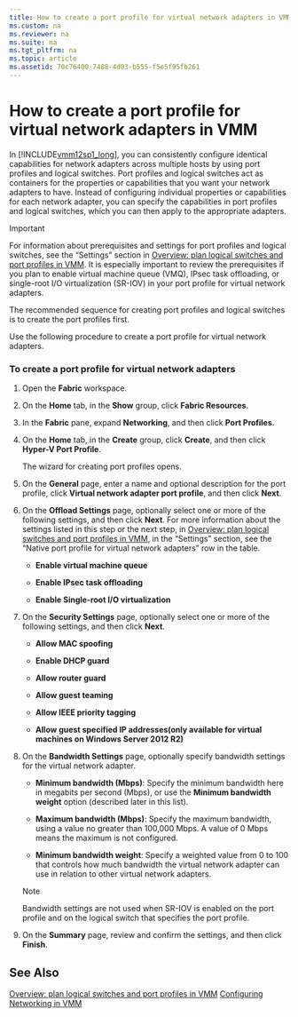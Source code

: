 ```yaml
---
title: How to create a port profile for virtual network adapters in VMM
ms.custom: na
ms.reviewer: na
ms.suite: na
ms.tgt_pltfrm: na
ms.topic: article
ms.assetid: 70c76400-7488-4d03-b555-f5e5f95fb261
---
```

# How to create a port profile for virtual network adapters in VMM
In [!INCLUDE[vmm12sp1_long](Token/vmm12sp1_long_md.md)], you can consistently configure identical capabilities for network adapters across multiple hosts by using port profiles and logical switches. Port profiles and logical switches act as containers for the properties or capabilities that you want your network adapters to have. Instead of configuring individual properties or capabilities for each network adapter, you can specify the capabilities in port profiles and logical switches, which you can then apply to the appropriate adapters.

> [!IMPORTANT]
> For information about prerequisites and settings for port profiles and logical switches, see the “Settings” section in [Overview: plan logical switches and port profiles in VMM](Overview--plan-logical-switches-and-port-profiles-in-VMM.md). It is especially important to review the prerequisites if you plan to enable virtual machine queue \(VMQ\), IPsec task offloading, or single\-root I\/O virtualization \(SR\-IOV\) in your port profile for virtual network adapters.

The recommended sequence for creating port profiles and logical switches is to create the port profiles first.

Use the following procedure to create a port profile for virtual network adapters.

### To create a port profile for virtual network adapters

1.  Open the **Fabric** workspace.

2.  On the **Home** tab, in the **Show** group, click **Fabric Resources**.

3.  In the **Fabric** pane, expand **Networking**, and then click **Port Profiles**.

4.  On the **Home** tab, in the **Create** group, click **Create**, and then click **Hyper\-V Port Profile**.

    The wizard for creating port profiles opens.

5.  On the **General** page, enter a name and optional description for the port profile, click **Virtual network adapter port profile**, and then click **Next**.

6.  On the **Offload Settings** page, optionally select one or more of the following settings, and then click **Next**. For more information about the settings listed in this step or the next step, in [Overview: plan logical switches and port profiles in VMM](Overview--plan-logical-switches-and-port-profiles-in-VMM.md), in the “Settings” section, see the “Native port profile for virtual network adapters” row in the table.

    -   **Enable virtual machine queue**

    -   **Enable IPsec task offloading**

    -   **Enable Single\-root I\/O virtualization**

7.  On the **Security Settings** page, optionally select one or more of the following settings, and then click **Next**.

    -   **Allow MAC spoofing**

    -   **Enable DHCP guard**

    -   **Allow router guard**

    -   **Allow guest teaming**

    -   **Allow IEEE priority tagging**

    -   **Allow guest specified IP addresses\(only available for virtual machines on Windows Server 2012 R2\)**

8.  On the **Bandwidth Settings** page, optionally specify bandwidth settings for the virtual network adapter.

    -   **Minimum bandwidth \(Mbps\)**: Specify the minimum bandwidth here in megabits per second \(Mbps\), or use the **Minimum bandwidth weight** option \(described later in this list\).

    -   **Maximum bandwidth \(Mbps\)**: Specify the maximum bandwidth, using a value no greater than 100,000 Mbps. A value of 0 Mbps means the maximum is not configured.

    -   **Minimum bandwidth weight**: Specify a weighted value from 0 to 100 that controls how much bandwidth the virtual network adapter can use in relation to other virtual network adapters.

    > [!NOTE]
    > Bandwidth settings are not used when SR\-IOV is enabled on the port profile and on the logical switch that specifies the port profile.

9. On the **Summary** page, review and confirm the settings, and then click **Finish**.

## See Also
[Overview: plan logical switches and port profiles in VMM](Overview--plan-logical-switches-and-port-profiles-in-VMM.md)
[Configuring Networking in VMM](Configuring-Networking-in-VMM.md)


